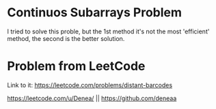 # Continuos Subarrays Problem
I tried to solve this proble, but the 1st method it's not the most 'efficient' method, the second is the better solution.

# Problem from LeetCode
Link to it: https://leetcode.com/problems/distant-barcodes

https://leetcode.com/u/Denea/ || https://github.com/deneaa